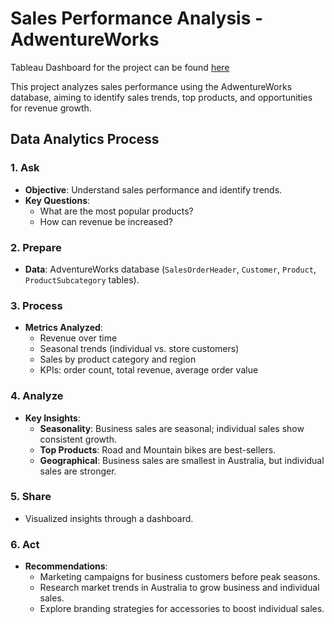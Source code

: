 # Sales Performance Analysis - AdwentureWorks

Tableau Dashboard for the project can be found [here](https://public.tableau.com/views/SalesPerformanceAnalysis-AdventureWorks/SalesDashboard?:language=en-GB&publish=yes&:sid=&:redirect=auth&:display_count=n&:origin=viz_share_link)

This project analyzes sales performance using the AdwentureWorks database, aiming to identify sales trends, top products, and opportunities for revenue growth.

## Data Analytics Process

### 1. Ask
- **Objective**: Understand sales performance and identify trends.
- **Key Questions**:
  - What are the most popular products?
  - How can revenue be increased?

### 2. Prepare
- **Data**: AdventureWorks database (`SalesOrderHeader`, `Customer`, `Product`, `ProductSubcategory` tables).

### 3. Process
- **Metrics Analyzed**:
  - Revenue over time
  - Seasonal trends (individual vs. store customers)
  - Sales by product category and region
  - KPIs: order count, total revenue, average order value

### 4. Analyze
- **Key Insights**:
  - **Seasonality**: Business sales are seasonal; individual sales show consistent growth.
  - **Top Products**: Road and Mountain bikes are best-sellers.
  - **Geographical**: Business sales are smallest in Australia, but individual sales are stronger.

### 5. Share
- Visualized insights through a dashboard.

### 6. Act
- **Recommendations**:
  - Marketing campaigns for business customers before peak seasons.
  - Research market trends in Australia to grow business and individual sales.
  - Explore branding strategies for accessories to boost individual sales.
